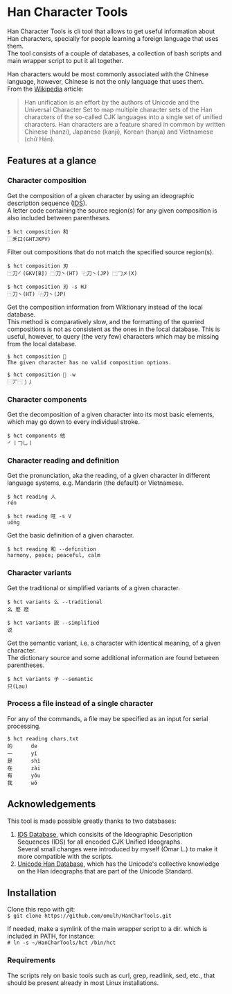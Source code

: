 # Han Character Tools

Han Character Tools is cli tool that allows to get useful information about Han characters, specially for people learning a foreign language that uses them.  
The tool consists of a couple of databases, a collection of bash scripts and main wrapper script to put it all together.  

Han characters would be most commonly associated with the Chinese language, however, Chinese is not the only language that uses them.  
From the [Wikipedia](https://en.wikipedia.org/wiki/Han_unification) article:  
> Han unification is an effort by the authors of Unicode and the Universal Character Set to map multiple character sets of the Han characters of the so-called CJK languages into a single set of unified characters.
> Han characters are a feature shared in common by written Chinese (hanzi), Japanese (kanji), Korean (hanja) and Vietnamese (chữ Hán).

## Features at a glance

### Character composition

Get the composition of a given character by using an ideographic description sequence ([IDS](https://en.wikipedia.org/wiki/Chinese_character_description_languages#Ideographic_Description_Sequences)).  
A letter code containing the source region(s) for any given composition is also included between parentheses.  
```
$ hct composition 和
⿰禾口(GHTJKPV)
```

Filter out compositions that do not match the specified source region(s).  
```
$ hct composition 刃
⿹刀㇒(GKV[B]) ⿹刀丶(HT) ⿻刀丶(JP) ⿹𠃌㐅(X)

$ hct composition 刃 -s HJ
⿹刀丶(HT) ⿻刀丶(JP)
```

Get the composition information from Wiktionary instead of the local database.  
This method is comparatively slow, and the formatting of the queried compositions is not as consistent as the ones in the local database.
This is useful, however, to query (the very few) characters which may be missing from the local database.  
```
$ hct composition 𬺷
The given character has no valid composition options.

$ hct composition 𬺷 -w
⿱丆⿹㇁丿
```

### Character components

Get the decomposition of a given character into its most basic elements, which may go down to every individual stroke.  
```
$ hct components 他
㇒丨𠃌乚丨
```

### Character reading and definition

Get the pronunciation, aka the reading, of a given character in different language systems, e.g. Mandarin (the default) or Vietnamese.  
```
$ hct reading 人
rén

$ hct reading 㕵 -s V
uống
```

Get the basic definition of a given character.  
```
$ hct reading 和 --definition
harmony, peace; peaceful, calm
```

### Character variants

Get the traditional or simplified variants of a given character.  
```
$ hct variants 么 --traditional
幺 麼 麽

$ hct variants 説 --simplified
说
```

Get the semantic variant, i.e. a character with identical meaning, of a given character.  
The dictionary source and some additional information are found between parentheses.  
```
$ hct variants 子 --semantic
只(Lau) 
```

### Process a file instead of a single character

For any of the commands, a file may be specified as an input for serial processing.  
```
$ hct reading chars.txt
的      de
一      yī
是      shì
在      zài
有      yǒu
我      wǒ
```

## Acknowledgements

This tool is made possible greatly thanks to two databases:  
 1. [IDS Database](https://www.babelstone.co.uk/CJK/IDS.HTML), which consisits of the Ideographic Description Sequences (IDS) for all encoded CJK Unified Ideographs.  
Several small changes were introduced by myself (Omar L.) to make it more compatible with the scripts.  
 2. [Unicode Han Database](https://www.unicode.org/Public/UCD/latest/ucd/Unihan.zip), which has the Unicode's collective knowledge on the Han ideographs that are part of the Unicode Standard.

## Installation

Clone this repo with git:  
`$ git clone https://github.com/omulh/HanCharTools.git`  

If needed, make a symlink of the main wrapper script to a dir. which is included in PATH, for instance:  
`# ln -s ~/HanCharTools/hct /bin/hct`  

### Requirements

The scripts rely on basic tools such as curl, grep, readlink, sed, etc., that should be present already in most Linux installations.  

